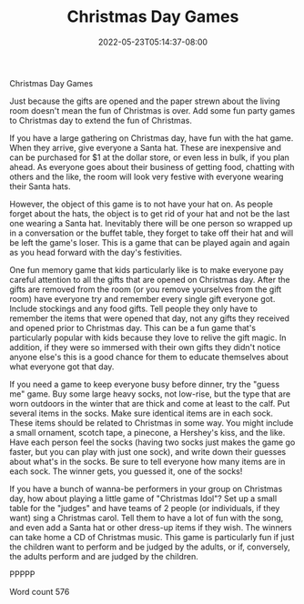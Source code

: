 ﻿---
title: "Christmas Day Games"
date: 2022-05-23T05:14:37-08:00
description: "Holiday Games & Activities Tips for Web Success"
featured_image: "/images/Holiday Games & Activities.jpg"
tags: ["Holiday Games & Activities"]
---

Christmas Day Games

Just because the gifts are opened and the paper strewn about the living room doesn't mean the fun of Christmas is over. Add some fun party games to Christmas day to extend the fun of Christmas.

If you have a large gathering on Christmas day, have fun with the hat game. When they arrive, give everyone a Santa hat. These are inexpensive and can be purchased for $1 at the dollar store, or even less in bulk, if you plan ahead. As everyone goes about their business of getting food, chatting with others and the like, the room will look very festive with everyone wearing their Santa hats.

However, the object of this game is to not have your hat on. As people forget about the hats, the object is to get rid of your hat and not be the last one wearing a Santa hat. Inevitably there will be one person so wrapped up in a conversation or the buffet table, they forget to take off their hat and will be left the game's loser. This is a game that can be played again and again as you head forward with the day's festivities. 

One fun memory game that kids particularly like is to make everyone pay careful attention to all the gifts that are opened on Christmas day. After the gifts are removed from the room (or you remove yourselves from the gift room) have everyone try and remember every single gift everyone got. Include stockings and any food gifts. Tell people they only have to remember the items that were opened that day, not any gifts they received and opened prior to Christmas day. This can be a fun game that's particularly popular with kids because they love to relive the gift magic. In addition, if they were so immersed with their own gifts they didn't notice anyone else's this is a good chance for them to educate themselves about what everyone got that day. 

If you need a game to keep everyone busy before dinner, try the "guess me" game. Buy some large heavy socks, not low-rise, but the type that are worn outdoors in the winter that are thick and come at least to the calf. Put several items in the socks. Make sure identical items are in each sock. These items should be related to Christmas in some way. You might include a small ornament, scotch tape, a pinecone, a Hershey's kiss, and the like. Have each person feel the socks (having two socks just makes the game go faster, but you can play with just one sock), and write down their guesses about what's in the socks. Be sure to tell everyone how many items are in each sock. The winner gets, you guessed it, one of the socks!

If you have a bunch of wanna-be performers in your group on Christmas day, how about playing a little game of "Christmas Idol"? Set up a small table for the "judges" and have teams of 2 people (or individuals, if they want) sing a Christmas carol. Tell them to have a lot of fun with the song, and even add a Santa hat or other dress-up items if they wish. The winners can take home a CD of Christmas music. This game is particularly fun if just the children want to perform and be judged by the adults, or if, conversely, the adults perform and are judged by the children. 

PPPPP

Word count 576





